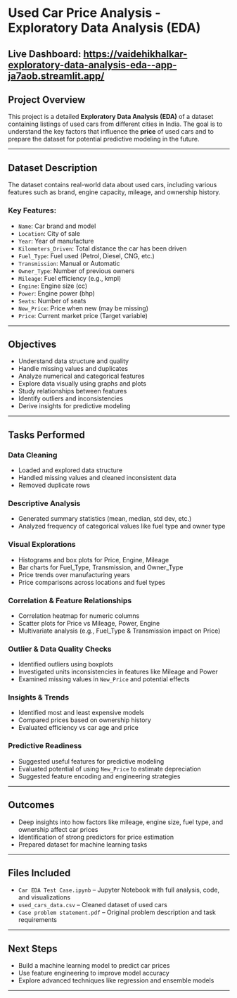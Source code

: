 # Used Car Price Analysis - Exploratory Data Analysis (EDA)

## Live Dashboard: https://vaidehikhalkar-exploratory-data-analysis-eda--app-ja7aob.streamlit.app/

##  Project Overview

This project is a detailed **Exploratory Data Analysis (EDA)** of a dataset containing listings of used cars from different cities in India. The goal is to understand the key factors that influence the **price** of used cars and to prepare the dataset for potential predictive modeling in the future.

---

##  Dataset Description

The dataset contains real-world data about used cars, including various features such as brand, engine capacity, mileage, and ownership history.

###  Key Features:
- `Name`: Car brand and model  
- `Location`: City of sale  
- `Year`: Year of manufacture  
- `Kilometers_Driven`: Total distance the car has been driven  
- `Fuel_Type`: Fuel used (Petrol, Diesel, CNG, etc.)  
- `Transmission`: Manual or Automatic  
- `Owner_Type`: Number of previous owners  
- `Mileage`: Fuel efficiency (e.g., kmpl)  
- `Engine`: Engine size (cc)  
- `Power`: Engine power (bhp)  
- `Seats`: Number of seats  
- `New_Price`: Price when new (may be missing)  
- `Price`: Current market price (Target variable)  

---

##  Objectives

- Understand data structure and quality  
- Handle missing values and duplicates  
- Analyze numerical and categorical features  
- Explore data visually using graphs and plots  
- Study relationships between features  
- Identify outliers and inconsistencies  
- Derive insights for predictive modeling  

---

##  Tasks Performed

### Data Cleaning
- Loaded and explored data structure  
- Handled missing values and cleaned inconsistent data  
- Removed duplicate rows  

###  Descriptive Analysis
- Generated summary statistics (mean, median, std dev, etc.)  
- Analyzed frequency of categorical values like fuel type and owner type  

###  Visual Explorations
- Histograms and box plots for Price, Engine, Mileage  
- Bar charts for Fuel_Type, Transmission, and Owner_Type  
- Price trends over manufacturing years  
- Price comparisons across locations and fuel types  

###  Correlation & Feature Relationships
- Correlation heatmap for numeric columns  
- Scatter plots for Price vs Mileage, Power, Engine  
- Multivariate analysis (e.g., Fuel_Type & Transmission impact on Price)  

###  Outlier & Data Quality Checks
- Identified outliers using boxplots  
- Investigated units inconsistencies in features like Mileage and Power  
- Examined missing values in `New_Price` and potential effects  

###  Insights & Trends
- Identified most and least expensive models  
- Compared prices based on ownership history  
- Evaluated efficiency vs car age and price  

###  Predictive Readiness
- Suggested useful features for predictive modeling  
- Evaluated potential of using `New_Price` to estimate depreciation  
- Suggested feature encoding and engineering strategies  

---

##  Outcomes

- Deep insights into how factors like mileage, engine size, fuel type, and ownership affect car prices  
- Identification of strong predictors for price estimation  
- Prepared dataset for machine learning tasks  

---

##  Files Included

- `Car EDA Test Case.ipynb` – Jupyter Notebook with full analysis, code, and visualizations  
- `used_cars_data.csv` – Cleaned dataset of used cars  
- `Case problem statement.pdf` – Original problem description and task requirements  

---

##  Next Steps

- Build a machine learning model to predict car prices  
- Use feature engineering to improve model accuracy  
- Explore advanced techniques like regression and ensemble models  

---


